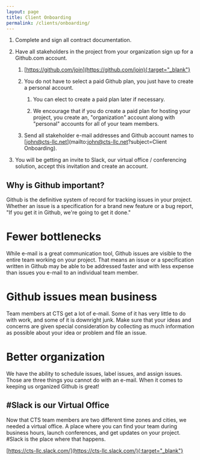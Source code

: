 ```yaml
---
layout: page
title: Client Onboarding
permalink: /clients/onboarding/
---
```


1. Complete and sign all contract documentation.

1. Have all stakeholders in the project from your organization sign up for a Github.com account.

    1. [https://github.com/join](https://github.com/join){:target="_blank"}

    1. You do not have to select a paid Github plan, you just have to create a personal account.

        1. You can elect to create a paid plan later if necessary.

        1. We encourage that if you do create a paid plan for hosting your project, you create an, "organization" account along with "personal" accounts for all of your team members.

    1. Send all stakeholder e-mail addresses and Github account names to [john@cts-llc.net](mailto:john@cts-llc.net?subject=Client Onboarding).

1. You will be getting an invite to Slack, our virtual office / conferencing solution, accept this invitation and create an account.

Why is Github important?
------------------------

Github is the definitive system of record for tracking issues in your project.
Whether an issue is a specification for a brand new feature or a bug report,
"If you get it in Github, we're going to get it done."

Fewer bottlenecks
=================

While e-mail is a great communication tool, Github issues are visible to the
entire team working on your project. That means an issue or a specification
written in Github may be able to be addressed faster and with less expense than
issues you e-mail to an individual team member.

Github issues mean business
===========================

Team members at CTS get a lot of e-mail. Some of it has very little to do with
work, and some of it is downright junk. Make sure that your ideas and
concerns are given special consideration by collecting as much information as
possible about your idea or problem and file an issue.

Better organization
===================

We have the ability to schedule issues, label issues, and assign issues. Those
are three things you cannot do with an e-mail. When it comes to keeping us
organized Github is great!

\#Slack is our Virtual Office
-----------------------------

Now that CTS team members are two different time zones and cities, we needed a
virtual office. A place where you can find your team during business hours,
launch conferences, and get updates on your project. #Slack is the place where
that happens.

[https://cts-llc.slack.com/](https://cts-llc.slack.com/){:target="_blank"}
